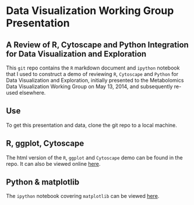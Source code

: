 # Data Visualization Working Group Presentation

## A Review of R, Cytoscape and Python Integration for Data Visualization and Exploration

This `git` repo contains the `R` markdown document and `ipython` notebook that I used to construct a demo of reviewing `R`, `Cytoscape` and `Python` for Data Visualization and Exploration, initially presented to the Metabolomics Data Visualization Working Group on May 13, 2014, and subsequently re-used elsewhere.

## Use

To get this presentation and data, clone the git repo to a local machine.

## R, ggplot, Cytoscape

The html version of the `R`, `ggplot` and `Cytoscape` demo can be found in the repo. It can also be viewed online [here](https://rmflight.github.io/wg_vis_presentation/wg_visualization_ggplot_cytoscape_matplotlib.html).

## Python & matplotlib

The `ipython` notebook covering `matplotlib` can be viewed [here](http://nbviewer.ipython.org/github/rmflight/wg_vis_presentation/blob/master/matplotlib%20demo.ipynb).